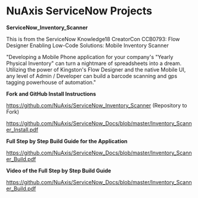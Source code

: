 # NuAxis ServiceNow Projects

**ServiceNow_Inventory_Scanner**

This is from the ServiceNow Knowledge18 CreatorCon CCB0793: Flow Designer Enabling Low-Code Solutions: Mobile Inventory Scanner

"Developing a Mobile Phone application for your company's "Yearly Physical Inventory" can turn a nightmare of spreadsheets into a dream. Utilizing the power of Kingston's Flow Designer and the native Mobile UI, any level of Admin / Developer can build a barcode scanning and gps tagging powerhouse of automation."

**Fork and GitHub Install Instructions**

https://github.com/NuAxis/ServiceNow_Inventory_Scanner (Repository to Fork)

https://github.com/NuAxis/ServiceNow_Docs/blob/master/Inventory_Scanner_Install.pdf

**Full Step by Step Build Guide for the Application**

https://github.com/NuAxis/ServiceNow_Docs/blob/master/Inventory_Scanner_Build.pdf

**Video of the Full Step by Step Build Guide**

https://github.com/NuAxis/ServiceNow_Docs/blob/master/Inventory_Scanner_Build.pdf
